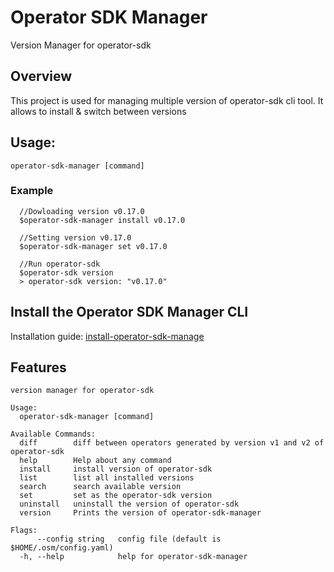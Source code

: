 # Operator SDK Manager
Version Manager for operator-sdk

## Overview
This project is used for managing multiple version of operator-sdk cli tool. It allows to install & switch between versions

## Usage:
``
  operator-sdk-manager [command]
``
### Example

 ```
   //Dowloading version v0.17.0
   $operator-sdk-manager install v0.17.0
   
   //Setting version v0.17.0
   $operator-sdk-manager set v0.17.0
   
   //Run operator-sdk
   $operator-sdk version 
   > operator-sdk version: "v0.17.0"
 ```
 

## Install the Operator SDK Manager CLI
Installation guide: [install-operator-sdk-manage](doc/install-operator-sdk-manager.md)


## Features

```
version manager for operator-sdk

Usage:
  operator-sdk-manager [command]

Available Commands:
  diff        diff between operators generated by version v1 and v2 of operator-sdk
  help        Help about any command
  install     install version of operator-sdk
  list        list all installed versions
  search      search available version
  set         set as the operator-sdk version
  uninstall   uninstall the version of operator-sdk
  version     Prints the version of operator-sdk-manager

Flags:
      --config string   config file (default is $HOME/.osm/config.yaml)
  -h, --help            help for operator-sdk-manager

 ```
